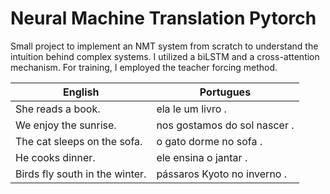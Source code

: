 # Neural Machine Translation Pytorch

Small project to implement an NMT system from scratch to understand the intuition behind complex systems. I utilized a biLSTM and a cross-attention mechanism. For training, I employed the teacher forcing method.

| English | Portugues |
| --- | ----------- |
| She reads a book. | ela le um livro . |
| We enjoy the sunrise. | nos gostamos do sol nascer . |
| The cat sleeps on the sofa. | o gato dorme no sofa . |
| He cooks dinner. | ele ensina o jantar . |
| Birds fly south in the winter. | pássaros Kyoto no inverno . |
